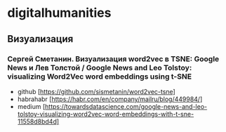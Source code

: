 # digitalhumanities

## Визуализация

### Сергей Сметанин. Визуализация word2vec в TSNE: Google News и Лев Толстой / Google News and Leo Tolstoy: visualizing Word2Vec word embeddings using t-SNE
+ github [https://github.com/sismetanin/word2vec-tsne]
+ habrahabr [https://habr.com/en/company/mailru/blog/449984/]
+ medium [https://towardsdatascience.com/google-news-and-leo-tolstoy-visualizing-word2vec-word-embeddings-with-t-sne-11558d8bd4d]
